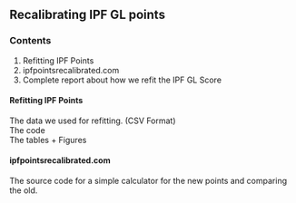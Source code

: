## Recalibrating IPF GL points

### Contents

1. Refitting IPF Points
2. ipfpointsrecalibrated.com
3. Complete report about how we refit the IPF GL Score


#### Refitting IPF Points
The data we used for refitting.  (CSV Format)  
The code  
The tables + Figures  

#### ipfpointsrecalibrated.com
The source code for a simple calculator for the new points and comparing the old.
